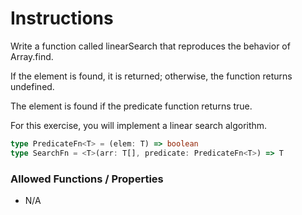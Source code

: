 # Instructions

Write a function called linearSearch that reproduces the behavior of Array.find.

If the element is found, it is returned; otherwise, the function returns undefined.

The element is found if the predicate function returns true.

For this exercise, you will implement a linear search algorithm.

```typescript
type PredicateFn<T> = (elem: T) => boolean
type SearchFn = <T>(arr: T[], predicate: PredicateFn<T>) => T
```

### Allowed Functions / Properties

- N/A
